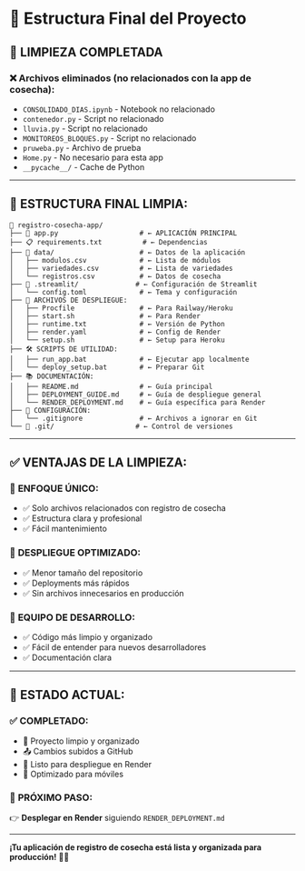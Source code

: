 # 📁 Estructura Final del Proyecto

## 🧹 LIMPIEZA COMPLETADA

### ❌ Archivos eliminados (no relacionados con la app de cosecha):
- `CONSOLIDADO_DIAS.ipynb` - Notebook no relacionado
- `contenedor.py` - Script no relacionado  
- `lluvia.py` - Script no relacionado
- `MONITOREOS_BLOQUES.py` - Script no relacionado
- `pruweba.py` - Archivo de prueba
- `Home.py` - No necesario para esta app
- `__pycache__/` - Cache de Python

---

## 📂 ESTRUCTURA FINAL LIMPIA:

```
📁 registro-cosecha-app/
├── 🌸 app.py                    # ← APLICACIÓN PRINCIPAL
├── 📋 requirements.txt          # ← Dependencias
├── 📁 data/                     # ← Datos de la aplicación
│   ├── modulos.csv             # ← Lista de módulos
│   ├── variedades.csv          # ← Lista de variedades
│   └── registros.csv           # ← Datos de cosecha
├── 📁 .streamlit/              # ← Configuración de Streamlit
│   └── config.toml             # ← Tema y configuración
├── 🚀 ARCHIVOS DE DESPLIEGUE:
│   ├── Procfile                # ← Para Railway/Heroku
│   ├── start.sh                # ← Para Render
│   ├── runtime.txt             # ← Versión de Python
│   ├── render.yaml             # ← Config de Render
│   └── setup.sh                # ← Setup para Heroku
├── 🛠️ SCRIPTS DE UTILIDAD:
│   ├── run_app.bat             # ← Ejecutar app localmente
│   └── deploy_setup.bat        # ← Preparar Git
├── 📚 DOCUMENTACIÓN:
│   ├── README.md               # ← Guía principal
│   ├── DEPLOYMENT_GUIDE.md     # ← Guía de despliegue general
│   └── RENDER_DEPLOYMENT.md    # ← Guía específica para Render
├── 🔧 CONFIGURACIÓN:
│   └── .gitignore              # ← Archivos a ignorar en Git
└── 📁 .git/                    # ← Control de versiones
```

---

## ✅ VENTAJAS DE LA LIMPIEZA:

### 🎯 **ENFOQUE ÚNICO:**
- ✅ Solo archivos relacionados con registro de cosecha
- ✅ Estructura clara y profesional
- ✅ Fácil mantenimiento

### 🚀 **DESPLIEGUE OPTIMIZADO:**
- ✅ Menor tamaño del repositorio
- ✅ Deployments más rápidos
- ✅ Sin archivos innecesarios en producción

### 👥 **EQUIPO DE DESARROLLO:**
- ✅ Código más limpio y organizado
- ✅ Fácil de entender para nuevos desarrolladores
- ✅ Documentación clara

---

## 🎉 ESTADO ACTUAL:

### ✅ **COMPLETADO:**
- 🧹 Proyecto limpio y organizado
- 📤 Cambios subidos a GitHub
- 🚀 Listo para despliegue en Render
- 📱 Optimizado para móviles

### 🎯 **PRÓXIMO PASO:**
👉 **Desplegar en Render** siguiendo `RENDER_DEPLOYMENT.md`

---

**¡Tu aplicación de registro de cosecha está lista y organizada para producción!** 🌸✨
